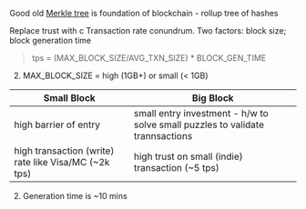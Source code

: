 Good old [Merkle tree](https://en.wikipedia.org/wiki/Merkle_tree) is foundation of blockchain - rollup tree of hashes

Replace trust with c
Transaction rate conundrum. Two factors:  block size; block generation time
> tps = (MAX_BLOCK_SIZE/AVG_TXN_SIZE) * BLOCK_GEN_TIME
2. MAX_BLOCK_SIZE = high (1GB+) or small (< 1GB) 

| Small Block        | Big Block |
| ----------- | ----------- |
| high barrier of entry     | small entry investment - h/w to solve small puzzles to validate trannsactions       |
| high transaction (write) rate like Visa/MC (~2k tps)  | high trust on small (indie) transaction (~5 tps)        |
2. Generation time is ~10 mins
